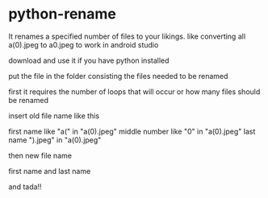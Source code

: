 # python-rename
It renames a specified number of files to your likings. like converting all a(0).jpeg to a0.jpeg to work in android studio

download and use it if you have python installed


put the file in the folder consisting the files needed to be renamed

first it requires the number of loops that will occur or how many files should be renamed

insert old file name like this

first name like "a(" in "a(0).jpeg"
middle number like "0" in "a(0).jpeg"
last name ").jpeg" in "a(0).jpeg"

then new file name

first name and last name

and tada!!

